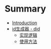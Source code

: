 # Summary

* [Introduction](README.md)
* [id生成器 - did](distribution_id.md)
    * [实现逻辑]()
    * [使用方法]()




